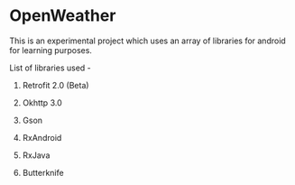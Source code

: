 # OpenWeather

This is an experimental project which uses an array of libraries for android for learning purposes.

List of libraries used - 

1. Retrofit 2.0 (Beta)

2. Okhttp 3.0

3. Gson

4. RxAndroid

5. RxJava

6. Butterknife
